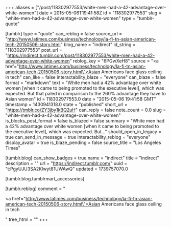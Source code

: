 +++
aliases = ["/post/118302977553/white-men-had-a-42-advantage-over-white-women"]
date = 2015-05-06T19:41:58Z
id = "118302977553"
slug = "white-men-had-a-42-advantage-over-white-women"
type = "tumblr-quote"

[tumblr]
type = "quote"
can_reblog = false
source_url = "http://www.latimes.com/business/technology/la-fi-tn-asian-american-tech-20150506-story.html"
blog_name = "indirect"
id_string = "118302977553"
post_url = "https://indirect.tumblr.com/post/118302977553/white-men-had-a-42-advantage-over-white-women"
reblog_key = "6PGwXeH8"
source = "<a href=\"http://www.latimes.com/business/technology/la-fi-tn-asian-american-tech-20150506-story.html\">Asian Americans face glass ceiling in tech</a>"
can_like = false
interactability_blaze = "everyone"
can_blaze = false
format = "markdown"
text = "White men had a 42% advantage over white women [when it came to being promoted to the executive level], which was expected. But that paled in comparison to the 260% advantage they have to Asian women"
id = 118302977553.0
date = "2015-05-06 19:41:58 GMT"
timestamp = 1430941318.0
state = "published"
short_url = "https://tmblr.co/ZY3jby1kBQ2uH"
can_reply = false
note_count = 0.0
slug = "white-men-had-a-42-advantage-over-white-women"
is_blocks_post_format = false
is_blazed = false
summary = "White men had a 42% advantage over white women [when it came to being promoted to the executive level], which was expected. But..."
should_open_in_legacy = true
can_send_in_message = true
interactability_reblog = "everyone"
display_avatar = true
is_blaze_pending = false
source_title = "Los Angeles Times"

[tumblr.blog]
can_show_badges = true
name = "indirect"
title = "indirect"
description = ""
url = "https://indirect.tumblr.com/"
uuid = "t:PgyUJU3SA2Klwyt81UWAwQ"
updated = 1739757070.0

[tumblr.blog.tumblrmart_accessories]

[tumblr.reblog]
comment = "<p><a href=\"http://www.latimes.com/business/technology/la-fi-tn-asian-american-tech-20150506-story.html\">Asian Americans face glass ceiling in tech</a></p>"
tree_html = ""
+++
